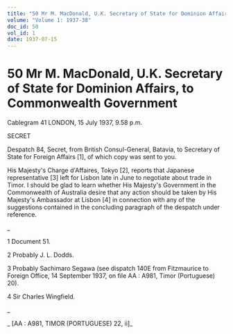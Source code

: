 ```yaml
---
title: "50 Mr M. MacDonald, U.K. Secretary of State for Dominion Affairs, to Commonwealth Government"
volume: "Volume 1: 1937-38"
doc_id: 50
vol_id: 1
date: 1937-07-15
---
```


# 50 Mr M. MacDonald, U.K. Secretary of State for Dominion Affairs, to Commonwealth Government

Cablegram 41 LONDON, 15 July 1937, 9.58 p.m.

SECRET

Despatch 84, Secret, from British Consul-General, Batavia, to Secretary of State for Foreign Affairs [1], of which copy was sent to you.

His Majesty's Charge d'Affaires, Tokyo [2], reports that Japanese representative [3] left for Lisbon late in June to negotiate about trade in Timor. I should be glad to learn whether His Majesty's Government in the Commonwealth of Australia desire that any action should be taken by His Majesty's Ambassador at Lisbon [4] in connection with any of the suggestions contained in the concluding paragraph of the despatch under reference.

_

1 Document 51.

2 Probably J. L. Dodds.

3 Probably Sachimaro Segawa (see dispatch 140E from Fitzmaurice to Foreign Office, 14 September 1937, on file AA : A981, Timor (Portuguese) 20).

4 Sir Charles Wingfield.

_

_ [AA : A981, TIMOR (PORTUGUESE) 22, ii]_

